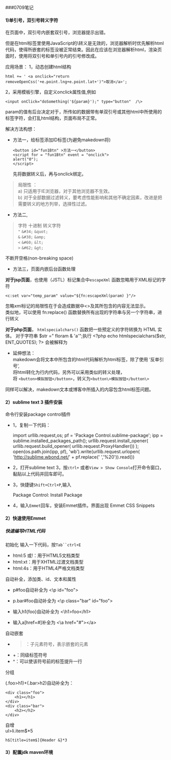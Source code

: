 ###0709笔记  

#### 1)单引号，双引号转义字符

在页面中，双引号内嵌套双引号，浏览器提示出错。

但是在html标签里使用JavaScript的\转义是无效的，浏览器解析时优先解析html代码，使得所嵌套的标签没被正常结束。因此在应该在浏览器解析html，渲染页面时，使用将双引号和单引号内的引号修改成。

应用场景：
1，动态创建html结构

	html += ' <a onclick="return removeOpenCss('+e.point.lng+e.point.lat+')">取消</a>';
2，采用模板引擎，自定义onclick属性值,例如

	<input onClick="doSomething('${param}');" type="button"  /\>
param的值有后台决定对于，所传如的数据带有单双引号或其他html中所使用的标签字符，会打乱html结构，页面布局不正常。


解决方法构想：

+ 方法一，给标签添加ID标签(为避免makedown将)

	`<button id="fun1Btn" >方法一</button>`  
	`<script for = "fun1Btn" event = "onclick">`  
	`alert("0");`  
	`</script>`
	
	先将数据转义后，再与onclick绑定。  

>局限性 ：   
a) 只适用于IE浏览器，对于其他浏览器不生效。  
b) 对于全部数据过滤转义，要考虑性能影响和其他不确定因素，改进是把需要转义的地方列举，选择性过滤。

+ 方法二,
> 字符	十进制	转义字符  
> `"`  	`&#34;`	`&quot;`  
> `&`	`&#38;`	`&amp;`  
> `<`	`&#60;`	`&lt;`  
> `>`	`&#62;`	`&gt;`  




不断开空格(non-breaking space)	&#160;	&nbsp;


+ 方法三，页面内嵌后台函数处理

	
**对于jsp页面**，也使用（JSTL）标记集合中`escapeXml` 函数忽略用于XML标记的字符  

	<c:set var="temp_param" value="${fn:escapeXml(param) }"/>  

忽略xml标记的局限性在于会造成数据中<>及其所包含的内容无法显示。  
类似地，可以使用 fn:replace() 函数替换所有出现的字符串与另一个字符串，进行转义

**对于php页面**，
`htmlspecialchars()` 函数把一些预定义的字符转换为 HTML 实体。
对于字符串 $str =" floram & 'a'";执行
	<?php
		echo htmlspecialchars($str, ENT_QUOTES);
	?>
会被解释为


+ 延伸想法：  
makedown会将文本中所包含的html代码解析为html标签，除了使用 ‘反单引号’,    
将html转化为行内代码，另外可以采用类似的转义处理，  
将 `<button>模拟按钮</button>`，转义为`<button\>模拟按钮</button\>`

同样可以解决，makedown文本或博客中所插入的内容包含html标签问题。


#### 2）sublime text 3 插件安装

命令行安装package control插件

+ 1，复制一下代码：

	import urllib.request,os; pf = 'Package Control.sublime-package'; ipp = sublime.installed_packages_path(); urllib.request.install_opener( urllib.request.build_opener( urllib.request.ProxyHandler()) ); open(os.path.join(ipp, pf), 'wb').write(urllib.request.urlopen( 'http://sublime.wbond.net/' + pf.replace(' ','%20')).read())

+ 2，打开sublime text 3，按`ctrl+` 或者`View > Show Console`打开命令窗口，黏贴以上代码并回车即可。

+ 3，快捷键`Shift+Ctrl+P`,输入

	Package Control: Install Package

+ 4，输入`Emmet`回车，安装Emmet插件。界面出现 Emmet CSS Snippets

#### 2）快速使用Emmet
##### 快速编写HTML代码
初始化  输入一下代码，按`Tab``ctrl+E`

+ html:5 或!：用于HTML5文档类型 
+ html:xt：用于XHTML过渡文档类型
+ html:4s：用于HTML4严格文档类型

自动补全，添加类、id、文本和属性

+ p#foo自动补全为 <\p id="foo"></p>
+ p.bar#foo自动补全为 <\p class="bar" id="foo"></p>

+ 输入h1{foo}自动补全为 <\h1>foo<\/h1>
+ 输入a[href=#]补全为   <\a href="#"><\/a>

自动嵌套  

+ >：子元素符号，表示嵌套的元素  
+ +：同级标签符号  
+ ^：可以使该符号前的标签提升一行  

分组  

 (.foo>h1)+(.bar>h2)自动补全为：

	<div class="foo">
		<h1></h1>
	</div>
	<div class="bar">
		<h2></h2>
	</div>
	
自增   
  	ul>li.item$*5

    h$[title=item$]{Header &}*3

#### 3）配置jdk maven环境



